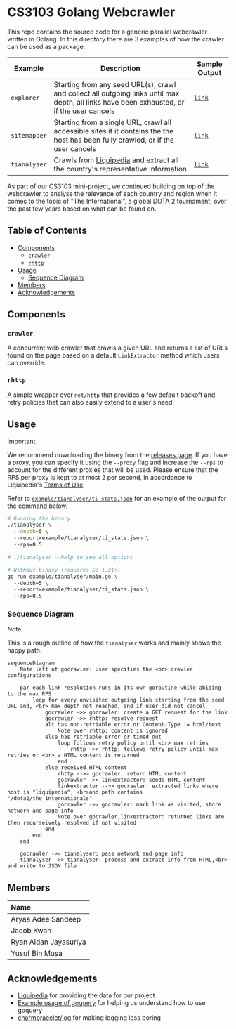 # CS3103 Golang Webcrawler

This repo contains the source code for a generic parallel webcrawler written in Golang. In this directory there are 3 examples of how the crawler can be used as a package:

| Example      | Description                                                                                                                                | Sample Output                                                                                         |
| ------------ | ------------------------------------------------------------------------------------------------------------------------------------------ | ----------------------------------------------------------------------------------------------------- |
| `explorer`   | Starting from any seed URL(s), crawl and collect all outgoing links until max depth, all links have been exhausted, or if the user cancels | [`link`](https://github.com/yusufaine/cs3103-gocrawler/blob/main/example/explorer/example.com.json)   |
| `sitemapper` | Starting from a single URL, crawl all accessible sites if it contains the the host has been fully crawled, or if the user cancels          | [`link`](https://github.com/yusufaine/cs3103-gocrawler/blob/main/example/sitemapper/example.com.json) |
| `tianalyser` | Crawls from [Liquipedia](https://liquipedia.net/dota2/The_International) and extract all the country's representative information          | [`link`](https://github.com/yusufaine/cs3103-gocrawler/blob/main/example/tianalyser/tianalyser.json)  |

As part of our CS3103 mini-project, we continued building on top of the webcrawler to analyse the relevance of each country and region when it comes to the topic of "The International", a global DOTA 2 tournament, over the past few years based on what can be found on.

<!-- omit in toc -->
## Table of Contents

- [Components](#components)
  - [`crawler`](#crawler)
  - [`rhttp`](#rhttp)
- [Usage](#usage)
  - [Sequence Diagram](#sequence-diagram)
- [Members](#members)
- [Acknowledgements](#acknowledgements)

## Components

### `crawler`

A concurrent web crawler that crawls a given URL and returns a list of URLs found on the page based on a default `LinkExtractor` method which users can override.

### `rhttp`

A simple wrapper over `net/http` that provides a few default backoff and retry policies that can also easily extend to a user's need.

## Usage

> [!IMPORTANT]
> We recommend downloading the binary from the [releases page](https://github.com/yusufaine/gocrawler/releases). If you have a proxy, you can specify it using the `--proxy` flag and increase the `--rps` to account for the different proxies that will be used. Please ensure that the RPS per proxy is kept to at most 2 per second, in accordance to Liquipedia's [Terms of Use](https://liquipedia.net/api-terms-of-use).

Refer to [`example/tianalyser/ti_stats.json`](https://github.com/yusufaine/cs3103-gocrawler/blob/main/example/tianalyser/tianalyser.json) for an example of the output for the command below.

```bash
# Running the binary
./tianalyser \
  --depth=5 \ 
  --report=example/tianalyser/ti_stats.json \ 
  --rps=0.5

# ./tianalyser --help to see all options

# Without binary (requires Go 1.21+)
go run example/tianalyser/main.go \ 
  --depth=5 \ 
  --report=example/tianalyser/ti_stats.json \ 
  --rps=0.5
```

### Sequence Diagram

> [!NOTE]
> This is a rough outline of how the `tianalyser` works and mainly shows the happy path.

```mermaid
sequenceDiagram
    Note left of gocrawler: User specifies the <br> crawler configurations

    par each link resolution runs in its own goroutine while abiding to the max RPS
        loop for every unvisited outgoing link starting from the seed URL and, <br> max depth not reached, and if user did not cancel
            gocrawler ->> gocrawler: create a GET request for the link
            gocrawler ->> rhttp: resolve request
            alt has non-retriable error or Content-Type != html/text
                Note over rhttp: content is ignored
            else has retriable error or timed out
                loop follows retry policy until <br> max retries
                    rhttp ->> rhttp: follows retry policy until max retries or <br> a HTML content is returned
                end
            else received HTML content
                rhttp -->> gocrawler: return HTML content
                gocrawler ->> linkextractor: sends HTML content
                linkextractor -->> gocrawler: extracted links where host is "liquipedia", <br>and path contains "/dota2/the_internationals"
                gocrawler ->> gocrawler: mark link as visited, store network and page info
                Note over gocrawler,linkextractor: returned links are then recurseively resolved if not visited
            end
        end
    end

    gocrawler ->> tianalyser: pass network and page info
    tianalyser ->> tianalyser: process and extract info from HTML,<br> and write to JSON file
```

## Members

| **Name**              |
| :-------------------- |
| Aryaa Adee Sandeep    |
| Jacob Kwan            |
| Ryan Aidan Jayasuriya |
| Yusuf Bin Musa        |

## Acknowledgements

- [Liquipedia](https://liquipedia.net/dota2/The_International) for providing the data for our project
- [Example usage of goquery](https://www.flysnow.org/2018/01/20/golang-goquery-examples-selector) for helping us understand how to use goquery
- [charmbracelet/log](https://github.com/charmbracelet/log) for making logging less boring
